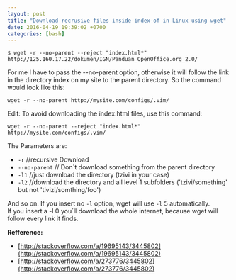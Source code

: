 ```yaml
---
layout: post
title: "Download recrusive files inside index-of in Linux using wget"
date: 2016-04-19 19:39:02 +0700
categories: [bash]
---
```


```
$ wget -r --no-parent --reject "index.html*" http://125.160.17.22/dokumen/IGN/Panduan_OpenOffice.org_2.0/
```

For me I have to pass the --no-parent option, otherwise it will follow the link in the directory index on my site to the parent directory. So the command would look like this:

```
wget -r --no-parent http://mysite.com/configs/.vim/
```

Edit: To avoid downloading the index.html files, use this command:

```
wget -r --no-parent --reject "index.html*" http://mysite.com/configs/.vim/
```

The Parameters are:

- `-r` //recursive Download
- `--no-parent` // Don´t download something from the parent directory
- `-l1` //just download the directory (tzivi in your case)
- `-l2` //download the directory and all level 1 subfolders ('tzivi/something' but not 'tivizi/somthing/foo')

And so on. If you insert no `-l` option, wget will use `-l` 5 automatically.  
If you insert a -l 0 you´ll download the whole internet, because wget will follow every link it finds.

**Refference:**

- [http://stackoverflow.com/a/19695143/3445802](http://stackoverflow.com/a/19695143/3445802)
- [http://stackoverflow.com/a/273776/3445802](http://stackoverflow.com/a/273776/3445802)
